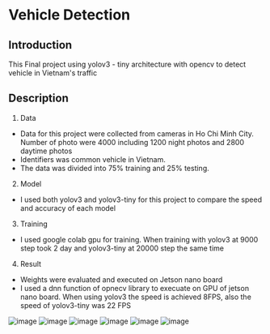 # Vehicle Detection
## Introduction
This Final project using yolov3 - tiny architecture with opencv to detect vehicle in Vietnam's traffic

## Description
1. Data 
- Data for this project were collected from cameras in Ho Chi Minh City. Number of photo were 4000 including 1200 night photos and 2800 daytime photos 
- Identifiers was common vehicle in Vietnam. 
- The data was divided into 75% training and 25% testing.
2. Model
- I used both yolov3 and yolov3-tiny for this project to compare the speed and accuracy of each model
3. Training 
- I used google colab gpu for training. When training with yolov3 at 9000 step took 2 day and yolov3-tiny at 20000 step the same time
4. Result 
- Weights were evaluated and executed on Jetson nano board
- I used a dnn function of opnecv library to execuate on GPU of jetson nano board. When using yolov3 the speed is achieved 8FPS, also the speed of yolov3-tiny was 22 FPS

![image](https://user-images.githubusercontent.com/51257497/99928570-36971e00-2d7c-11eb-84f5-309ff8c66463.png)
![image](https://user-images.githubusercontent.com/51257497/99928574-431b7680-2d7c-11eb-8b46-125d72d482b3.png)
![image](https://user-images.githubusercontent.com/51257497/99928580-4878c100-2d7c-11eb-9d7e-c24673af988d.png)
![image](https://user-images.githubusercontent.com/51257497/99928582-50386580-2d7c-11eb-9559-f2e44e1031d7.png)
![image](https://user-images.githubusercontent.com/51257497/99928589-54fd1980-2d7c-11eb-89ca-b8c8efdd8846.png)
![image](https://user-images.githubusercontent.com/51257497/99928593-5b8b9100-2d7c-11eb-86ae-b41a597a0345.png)

